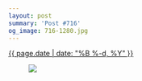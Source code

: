 ```yaml
---
layout: post
summary: 'Post #716'
og_image: 716-1280.jpg
---
```


<div class="post">
 <time>
  <a href="/716">
   {{ page.date | date: "%B %-d, %Y" }}
  </a>
 </time>
 <a href="/716">
  <figure data-taken="12/4/2017">
   <img sizes="(min-width: 700px) 50vw, calc(100vw - 2rem)" src="{{ site.assets_url }}/716-640.jpg" srcset="{{ site.assets_url }}/716-320.jpg 320w, {{ site.assets_url }}/716-640.jpg 640w, {{ site.assets_url }}/716-960.jpg 960w, {{ site.assets_url }}/716-1280.jpg 1280w"/>
  </figure>
 </a>
</div>
